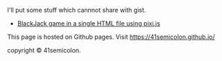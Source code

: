 I'll put some stuff which cannnot share with gist.


- [BlackJack game in a single HTML file using pixi.js](https://41semicolon.github.io/bj/index.html)





This page is hosted on Github pages. Visit https://41semicolon.github.io/


copyright &copy; 41semicolon.
